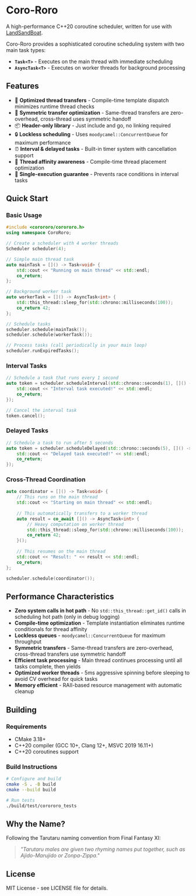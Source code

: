 # Coro-Roro

A high-performance C++20 coroutine scheduler, written for use with [LandSandBoat](https://github.com/LandSandBoat/server).

Coro-Roro provides a sophisticated coroutine scheduling system with two main task types:
- **`Task<T>`** - Executes on the main thread with immediate scheduling
- **`AsyncTask<T>`** - Executes on worker threads for background processing

## Features

- 🚀 **Optimized thread transfers** - Compile-time template dispatch minimizes runtime thread checks
- 🧵 **Symmetric transfer optimization** - Same-thread transfers are zero-overhead, cross-thread uses symmetric handoff
- 📦 **Header-only library** - Just include and go, no linking required
- 🔒 **Lockless scheduling** - Uses `moodycamel::ConcurrentQueue` for maximum performance
- ⏰ **Interval & delayed tasks** - Built-in timer system with cancellation support
- 🎯 **Thread affinity awareness** - Compile-time thread placement optimization
- 🔄 **Single-execution guarantee** - Prevents race conditions in interval tasks

## Quick Start

### Basic Usage

```cpp
#include <corororo/corororo.h>
using namespace CoroRoro;

// Create a scheduler with 4 worker threads
Scheduler scheduler(4);

// Simple main thread task
auto mainTask = []() -> Task<void> {
    std::cout << "Running on main thread" << std::endl;
    co_return;
};

// Background worker task
auto workerTask = []() -> AsyncTask<int> {
    std::this_thread::sleep_for(std::chrono::milliseconds(100));
    co_return 42;
};

// Schedule tasks
scheduler.schedule(mainTask());
scheduler.schedule(workerTask());

// Process tasks (call periodically in your main loop)
scheduler.runExpiredTasks();
```

### Interval Tasks

```cpp
// Schedule a task that runs every 1 second
auto token = scheduler.scheduleInterval(std::chrono::seconds(1), []() -> Task<void> {
    std::cout << "Interval task executed!" << std::endl;
    co_return;
});

// Cancel the interval task
token.cancel();
```

### Delayed Tasks

```cpp
// Schedule a task to run after 5 seconds
auto token = scheduler.scheduleDelayed(std::chrono::seconds(5), []() -> Task<void> {
    std::cout << "Delayed task executed!" << std::endl;
    co_return;
});
```

### Cross-Thread Coordination

```cpp
auto coordinator = []() -> Task<void> {
    // This runs on the main thread
    std::cout << "Starting on main thread" << std::endl;
    
    // This automatically transfers to a worker thread
    auto result = co_await []() -> AsyncTask<int> {
        // Heavy computation on worker thread
        std::this_thread::sleep_for(std::chrono::milliseconds(100));
        co_return 42;
    }();
    
    // This resumes on the main thread
    std::cout << "Result: " << result << std::endl;
    co_return;
};

scheduler.schedule(coordinator());
```

## Performance Characteristics

- **Zero system calls in hot path** - No `std::this_thread::get_id()` calls in scheduling hot path (only in debug logging)
- **Compile-time optimization** - Template instantiation eliminates runtime conditionals for thread affinity
- **Lockless queues** - `moodycamel::ConcurrentQueue` for maximum throughput
- **Symmetric transfers** - Same-thread transfers are zero-overhead, cross-thread transfers use symmetric handoff
- **Efficient task processing** - Main thread continues processing until all tasks complete, then yields
- **Optimized worker threads** - 5ms aggressive spinning before sleeping to avoid CV overhead for quick tasks
- **Memory efficient** - RAII-based resource management with automatic cleanup

## Building

### Requirements
- CMake 3.18+
- C++20 compiler (GCC 10+, Clang 12+, MSVC 2019 16.11+)
- C++20 coroutines support

### Build Instructions

```bash
# Configure and build
cmake -S . -B build
cmake --build build

# Run tests
./build/test/corororo_tests
```

## Why the Name?

Following the Tarutaru naming convention from Final Fantasy XI:
> *"Tarutaru males are given two rhyming names put together, such as Ajido-Marujido or Zonpa-Zippa."*

## License

MIT License - see LICENSE file for details.
